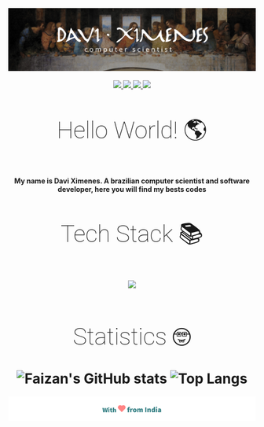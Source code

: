 <div align="center">
<img src="img/banner.jpg">

<div style='margin-top: 1rem'>
<a href="https://github.com/davixmns">
  <img src="https://img.shields.io/badge/GitHub-181717.svg?style=for-the-badge&logo=GitHub&logoColor=white">
</a>
<a href="https://linkedin.com/in/davi-ximenes-93314a20b">
  <img src="https://img.shields.io/badge/LinkedIn-0A66C2.svg?style=for-the-badge&logo=LinkedIn&logoColor=white">
</a>
<a href="https://lichess.org/@/anon007">
  <img src="https://img.shields.io/badge/Lichess-000000.svg?style=for-the-badge&logo=Lichess&logoColor=white">
</a>
<a href="https://www.goodreads.com/user/show/159447401-muhammad-faizan">
  <img src="https://img.shields.io/badge/Goodreads-F3F1EA?style=for-the-badge&logo=goodreads&logoColor=372213">
</a>
</div>

<!--Social Links Badges: end-->

<!--About me: start-->
<!-- <img src="img/hi_there.png"> -->

<div style="margin-top: 2rem">
<p style='font-size: 3rem; font-weight: lighter; font-family: roboto'>Hello World! 🌎</h1>

<p style='font-weight: bold'>My name is Davi Ximenes. A brazilian computer scientist and software developer, here you will find my bests codes</p>
</div>

<!--Tech stack: start-->

<div style="margin-top: 2rem">
<p style='font-size: 3rem; font-weight: lighter; font-family: roboto'>Tech Stack 📚 <p>

<img src="https://skillicons.dev/icons?i=cpp,java,python,nodejs,javascript,html,css,tailwind,react,next,vite,sequelize,prisma,mysql,postgres,mongo,docker,bash,git,github,gitlab,vscode,postman,linux,arduino,figma,ps&perline=10"/>

</div>

<!--Tech stack: end-->

<!--Statistics: start-->

<div style="margin-top:2rem">
<h1 style='font-size: 3rem; font-weight: lighter; font-family: roboto'>Statistics 🤓<h1>

<img alt="Faizan's GitHub stats" width="406" src="https://github-readme-stats.vercel.app/api?username=mralpha786&custom_title=Github+Stats&bg_color=00000000&hide_border=true&show_icons=true&text_color=667799&title_color=388286&icon_color=388286">

<img alt="Top Langs" width="350" src="https://github-readme-stats.vercel.app/api/top-langs/?username=mralpha786&layout=compact&hide_border=true&bg_color=00000000&text_color=667799&custom_title=Top+Languages&title_color=388286">
</div>
</div>


<img src="img/with_love.png">
</div>
